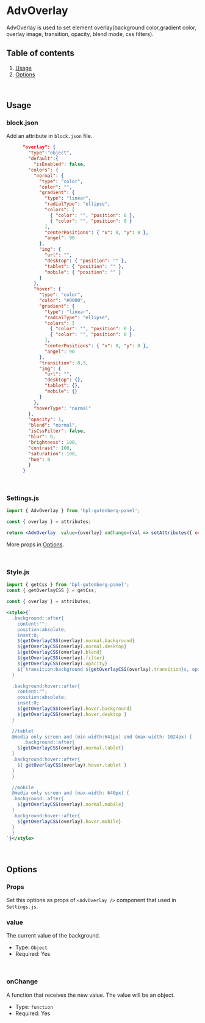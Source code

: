 # AdvOverlay

AdvOverlay is used to set element overlay(background color,gradient color, overlay image, transition, opacity, blend mode, css filters).


## Table of contents

1. [Usage](#usage)
2. [Options](#options)

<br />

## Usage

### block.json
Add an attribute in `block.json` file.

```json
      "overlay": {
        "type":"object",
        "default":{
          "isEnabled": false,
        "colors": {
          "normal": {
            "type": "color",
            "color": "",
            "gradient": {
              "type": "linear",
              "radialType": "ellipse",
              "colors": [
                { "color": "", "position": 0 },
                { "color": "", "position": 0 }
              ],
              "centerPositions": { "x": 0, "y": 0 },
              "angel": 90
            },
            "img": {
              "url": "",
              "desktop": { "position": "" },
              "tablet": { "position": "" },
              "mobile": { "position": "" }
            }
          },
          "hover": {
            "type": "color",
            "color": "#0000",
            "gradient": {
              "type": "linear",
              "radialType": "ellipse",
              "colors": [
                { "color": "", "position": 0 },
                { "color": "", "position": 0 }
              ],
              "centerPositions": { "x": 0, "y": 0 },
              "angel": 90
            },
            "transition": 0.3,
            "img": {
              "url": "",
              "desktop": {},
              "tablet": {},
              "mobile": {}
            }
          },
          "hoverType": "normal"
        },
        "opacity": 1,
        "blend": "normal",
        "isCssFilter": false,
        "blur": 0,
        "brightness": 100,
        "contrast": 100,
        "saturation": 100,
        "hue": 0
        }
      }
```

<br />

### Settings.js

```jsx
import { AdvOverlay } from 'bpl-gutenberg-panel';

const { overlay } = attributes;

return <AdvOverlay  value={overlay} onChange={val => setAttributes({ overlay: val })} />
```

More props in [Options](#options).

<br />

### Style.js
```jsx
import { getCss } from 'bpl-gutenberg-panel';
const { getOverlayCSS } = getCss;

const { overlay } = attributes;

<style>{`
  .background::after{
    content:"";
    position:absolute;
    inset:0;
    ${getOverlayCSS(overlay).normal.background}
    ${getOverlayCSS(overlay).normal.desktop}
    ${getOverlayCSS(overlay).blend}
    ${getOverlayCSS(overlay).filter}
    ${getOverlayCSS(overlay).opacity}
    ${`transition:background ${getOverlayCSS(overlay).transition}s, opacity ${getOverlayCSS(overlay).transition}s, filter ${getOverlayCSS(overlay).transition}s;`}
  }

  .background:hover::after{
    content:"";
    position:absolute;
    inset:0;
    ${getOverlayCSS(overlay).hover.background}
    ${getOverlayCSS(overlay).hover.desktop }
  }

  //tablet 
  @media only screen and (min-width:641px) and (max-width: 1024px) {
      .background::after{
    ${getOverlayCSS(overlay).normal.tablet}
  }
  .background:hover::after{
    ${ getOverlayCSS(overlay).hover.tablet }
  }
  }

  //mobile
  @media only screen and (max-width: 640px) {
  .background::after{
    ${getOverlayCSS(overlay).normal.mobile}
  }
  .background:hover::after{
    ${getOverlayCSS(overlay).hover.mobile}
  }
  }
`}</style>
```

<br />

## Options
### Props
Set this options as props of `<AdvOverlay />` component that used in `Settings.js`.
<br />

### value

The current value of the background.

- Type: `Object`
- Required: Yes

<br />

### onChange

A function that receives the new value. The value will be an object.

- Type: `function`
- Required: Yes

